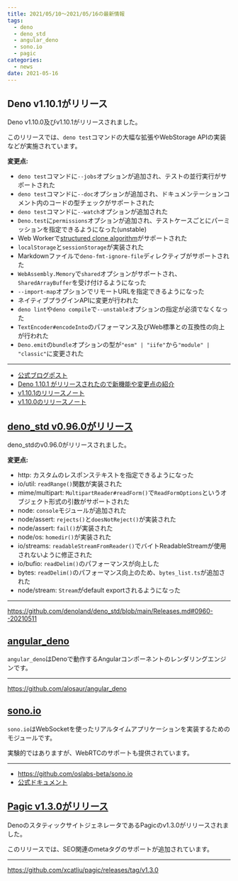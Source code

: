 ```yaml
---
title: 2021/05/10〜2021/05/16の最新情報
tags:
  - deno
  - deno_std
  - angular_deno
  - sono.io
  - pagic
categories:
  - news
date: 2021-05-16
---
```


## Deno v1.10.1がリリース

Deno v1.10.0及びv1.10.1がリリースされました。

このリリースでは、`deno test`コマンドの大幅な拡張やWebStorage APIの実装などが実施されています。

**変更点:**

* `deno test`コマンドに`--jobs`オプションが追加され、テストの並行実行がサポートされた
* `deno test`コマンドに`--doc`オプションが追加され、ドキュメンテーションコメント内のコードの型チェックがサポートされた
* `deno test`コマンドに`--watch`オプションが追加された
* `Deno.test`に`permissions`オプションが追加され、テストケースごとにパーミッションを指定できるようになった(unstable)
* Web Workerで[structured clone algorithm](https://developer.mozilla.org/en-US/docs/Web/API/Web_Workers_API/Structured_clone_algorithm)がサポートされた
* `localStorage`と`sessionStorage`が実装された
* Markdownファイルで`deno-fmt-ignore-file`ディレクティブがサポートされた
* `WebAssembly.Memory`で`shared`オプションがサポートされ、`SharedArrayBuffer`を受け付けるようになった
* `--import-map`オプションでリモートURLを指定できるようになった
* ネイティブプラグインAPIに変更が行われた
* `deno lint`や`deno compile`で`--unstable`オプションの指定が必須でなくなった
* `TextEncoder#encodeInto`のパフォーマンス及びWeb標準との互換性の向上が行われた
* `Deno.emit`の`bundle`オプションの型が`"esm" | "iife"`から`"module" | "classic"`に変更された

---

* [公式ブログポスト](https://deno.com/blog/v1.10)
* [Deno 1.10.1 がリリースされたので新機能や変更点の紹介](https://zenn.dev/magurotuna/articles/deno-release-note-1-10-1)
* [v1.10.1のリリースノート](https://github.com/denoland/deno/releases/tag/v1.10.1)
* [v1.10.0のリリースノート](https://github.com/denoland/deno/releases/tag/v1.10.0)

## [deno_std v0.96.0がリリース](https://github.com/denoland/deno_std/blob/main/Releases.md#0960--20210511)

deno_stdのv0.96.0がリリースされました。

**変更点:**

* http: カスタムのレスポンステキストを指定できるようになった
* io/util: `readRange()`関数が実装された
* mime/multipart: `MultipartReader#readForm()`で`ReadFormOptions`というオブジェクト形式の引数がサポートされた
* node: `console`モジュールが追加された
* node/assert: `rejects()`と`doesNotReject()`が実装された
* node/assert: `fail()`が実装された
* node/os: `homedir()`が実装された
* io/streams: `readableStreamFromReader()`でバイトReadableStreamが使用されないように修正された
* io/bufio: `readDelim()`のパフォーマンスが向上した
* bytes: `readDelim()`のパフォーマンス向上のため、`bytes_list.ts`が追加された
* node/stream: `Stream`がdefault exportされるようになった

---

https://github.com/denoland/deno_std/blob/main/Releases.md#0960--20210511

## [angular_deno](https://github.com/alosaur/angular_deno)

`angular_deno`はDenoで動作するAngularコンポーネントのレンダリングエンジンです。

---

https://github.com/alosaur/angular_deno

## [sono.io](https://github.com/oslabs-beta/sono.io)

`sono.io`はWebSocketを使ったリアルタイムアプリケーションを実装するためのモジュールです。

実験的ではありますが、WebRTCのサポートも提供されています。

---

* https://github.com/oslabs-beta/sono.io
* [公式ドキュメント](https://sono.land/)

## [Pagic v1.3.0がリリース](https://github.com/xcatliu/pagic/releases/tag/v1.3.0)

DenoのスタティックサイトジェネレータであるPagicのv1.3.0がリリースされました。

このリリースでは、SEO関連のmetaタグのサポートが追加されています。

---

https://github.com/xcatliu/pagic/releases/tag/v1.3.0
